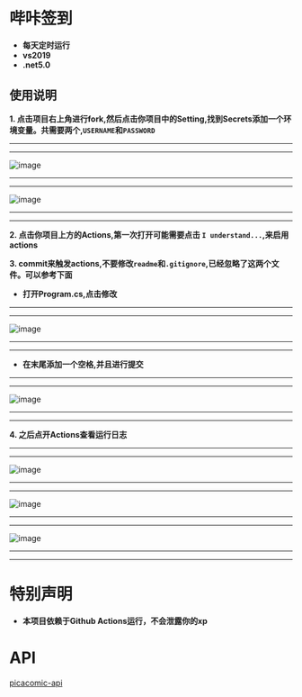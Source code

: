 # 哔咔签到

- **每天定时运行**
- **vs2019**
- **.net5.0**
  
## 使用说明


**1. 点击项目右上角进行fork,然后点击你项目中的Setting,找到Secrets添加一个环境变量。共需要两个,`USERNAME`和`PASSWORD`**


***
***

 ![image](https://github.com/FirmianaMarsili/picacomic-Punch/blob/main/asset/1.png)


***
***

 ![image](https://github.com/FirmianaMarsili/picacomic-Punch/blob/main/asset/2.png)

*** 
***


**2. 点击你项目上方的Actions,第一次打开可能需要点击 `I understand...`,来启用actions**




**3. commit来触发actions,不要修改`readme`和`.gitignore`,已经忽略了这两个文件。可以参考下面**


- **打开Program.cs,点击修改**


***
***

 ![image](https://github.com/FirmianaMarsili/picacomic-Punch/blob/main/asset/3.png)

***
***




- **在末尾添加一个空格,并且进行提交**


***
***

 ![image](https://github.com/FirmianaMarsili/picacomic-Punch/blob/main/asset/4.png)

***
***

   

**4. 之后点开Actions查看运行日志**

***
***

 ![image](https://github.com/FirmianaMarsili/picacomic-Punch/blob/main/asset/5.png)

***
***

 ![image](https://github.com/FirmianaMarsili/picacomic-Punch/blob/main/asset/6.png)
 
***
***

 ![image](https://github.com/FirmianaMarsili/picacomic-Punch/blob/main/asset/7.png)
 
 ***
 ***



# 特别声明

- **本项目依赖于Github Actions运行，不会泄露你的xp**

# API
 [picacomic-api](https://github.com/FirmianaMarsili/picacomic-api)
